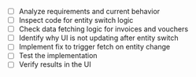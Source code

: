 - [ ] Analyze requirements and current behavior
- [ ] Inspect code for entity switch logic
- [ ] Check data fetching logic for invoices and vouchers
- [ ] Identify why UI is not updating after entity switch
- [ ] Implement fix to trigger fetch on entity change
- [ ] Test the implementation
- [ ] Verify results in the UI
